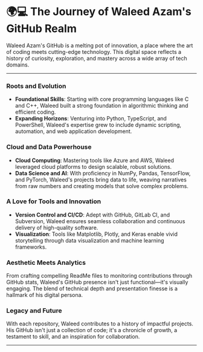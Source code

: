 # 🌍💻 The Journey of Waleed Azam's GitHub Realm

Waleed Azam's GitHub is a melting pot of innovation, a place where the art of coding meets cutting-edge technology. This digital space reflects a history of curiosity, exploration, and mastery across a wide array of tech domains.

---

### **Roots and Evolution**
- **Foundational Skills**: Starting with core programming languages like C and C++, Waleed built a strong foundation in algorithmic thinking and efficient coding. 
- **Expanding Horizons**: Venturing into Python, TypeScript, and PowerShell, Waleed's expertise grew to include dynamic scripting, automation, and web application development. 

### **Cloud and Data Powerhouse**
- **Cloud Computing**: Mastering tools like Azure and AWS, Waleed leveraged cloud platforms to design scalable, robust solutions. 
- **Data Science and AI**: With proficiency in NumPy, Pandas, TensorFlow, and PyTorch, Waleed's projects bring data to life, weaving narratives from raw numbers and creating models that solve complex problems.

### **A Love for Tools and Innovation**
- **Version Control and CI/CD**: Adept with GitHub, GitLab CI, and Subversion, Waleed ensures seamless collaboration and continuous delivery of high-quality software.
- **Visualization**: Tools like Matplotlib, Plotly, and Keras enable vivid storytelling through data visualization and machine learning frameworks.

### **Aesthetic Meets Analytics**
From crafting compelling ReadMe files to monitoring contributions through GitHub stats, Waleed's GitHub presence isn't just functional—it's visually engaging. The blend of technical depth and presentation finesse is a hallmark of his digital persona.

### **Legacy and Future**
With each repository, Waleed contributes to a history of impactful projects. His GitHub isn't just a collection of code; it's a chronicle of growth, a testament to skill, and an inspiration for collaboration.

---

